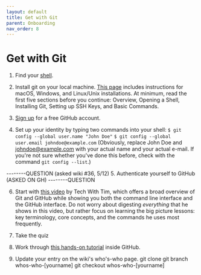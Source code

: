 ```yaml
---
layout: default
title: Get with Git
parent: Onboarding
nav_order: 8
---
```


# Get with Git
1. Find your [shell](https://ndclab.github.io/wiki/docs/technical-docs/shell.html).

2. Install git on your local machine. [This page](https://ndclab.github.io/wiki/docs/technical-docs/git_and_github.html) includes instructions for macOS, Windows, and Linux/Unix installations. At minimum, read the first five sections before you continue: Overview, Opening a Shell, Installing Git, Setting up SSH Keys, and Basic Commands.

3. [Sign up](https://github.com) for a free GitHub account.

4. Set up your identity by typing two commands into your shell:
`$ git config --global user.name "John Doe"`
`$ git config --global user.email johndoe@example.com`
(Obviously, replace John Doe and johndoe@example.com with your actual name and your actual e-mail. If you're not sure whether you've done this before, check with the command `git config --list`.)

--------QUESTION (asked wiki #36, 5/12)
5. Authenticate yourself to GitHub (ASKED ON GH)
--------QUESTION

6. Start with [this video](https://www.youtube.com/watch?v=DVRQoVRzMIY) by Tech With Tim, which offers a broad overview of Git and GitHub while showing you both the command line interface and the GitHub interface. Do not worry about digesting *everything* that he shows in this video, but rather focus on learning the big picture lessons: key terminology, core concepts, and the commands he uses most frequently.

7. Take the quiz

8. Work through [this hands-on tutorial](https://lab.github.com/lmachens/git-and-github-first-timers) inside GitHub.

9. Update your entry on the wiki's who's-who page.
git clone
git branch whos-who-[yourname]
git checkout whos-who-[yourname]